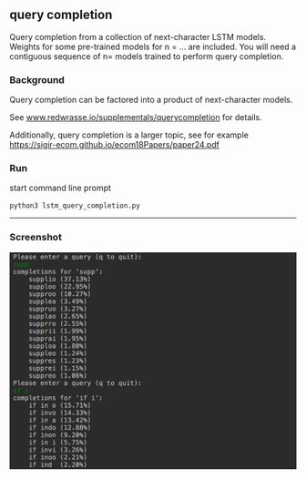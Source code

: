 query completion
---

Query completion from a collection of next-character LSTM models. Weights for some pre-trained models for n = ... are included.
You will need a contiguous sequence of n= models trained to perform query completion.

### Background
Query completion can be factored into a product of next-character models.

See www.redwrasse.io/supplementals/querycompletion for details.

Additionally, query completion is a larger topic, 
see for example https://sigir-ecom.github.io/ecom18Papers/paper24.pdf



### Run

start command line prompt
``` 
python3 lstm_query_completion.py
```
----

### Screenshot

![query completion](./resources/querycompl.png)
